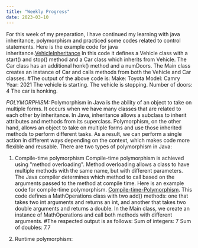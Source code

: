 ```yaml
---
title: "Weekly Progress"
date: 2023-03-10
---
```

For this week of my preparation, I have continued my learning with java inheritance, polymorphism and practiced some codes related to control statements.
Here is the example code for java inheritance.[VehicleInheritance](https://github.com/Srihitha2/Software-Engineering/blob/main/codes/InheritanceExample.java)
In this code it defines a Vehicle class with a start() and stop() method and a Car class which inherits from Vehicle. The Car class has an additional honk() method and a numDoors. The Main class creates an instance of Car and calls methods from both the Vehicle and Car classes.
#The output of the above code is:
Make: Toyota
Model: Camry
Year: 2021
The vehicle is starting.
The vehicle is stopping.
Number of doors: 4
The car is honking.

*POLYMORPHISM:*
Polymorphism in Java is the ability of an object to take on multiple forms. It occurs when we have many classes that are related to each other by inheritance. In Java, inheritance allows a subclass to inherit attributes and methods from its superclass. Polymorphism, on the other hand, allows an object to take on multiple forms and use those inherited methods to perform different tasks. As a result, we can perform a single action in different ways depending on the context, which makes code more flexible and reusable.
There are two types of polymorphism in Java:
1. Compile-time polymorphism
Compile-time polymorphism is achieved using "method overloading". Method overloading allows a class to have multiple methods with the same name, but with different parameters. The Java compiler determines which method to call based on the arguments passed to the method at compile time.
Here is an example code for compile-time polymorphism. [Compile-time-Polymorphism](https://github.com/Srihitha2/SoftwareEngineering/blob/main/codes/Compiletime_poly.java). This code defines a MathOperations class with two add() methods: one that takes two int arguments and returns an int, and another that takes two double arguments and returns a double. In the Main class, we create an instance of MathOperations and call both methods with different arguments.
#The respected output is as follows:
Sum of integers: 7
Sum of doubles: 7.7

2. Runtime polymorphism:
